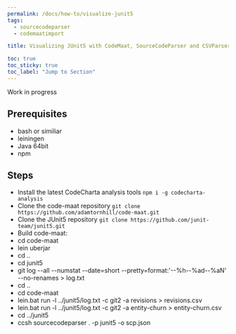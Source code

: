 ```yaml
---
permalink: /docs/how-to/visualize-junit5
tags:
  - sourcecodeparser
  - codemaatimport

title: Visualizing JUnit5 with CodeMaat, SourceCodeParser and CSVParser

toc: true
toc_sticky: true
toc_label: "Jump to Section"
---
```


Work in progress

## Prerequisites

- bash or similiar
- leiningen
- Java 64bit
- npm

## Steps

- Install the latest CodeCharta analysis tools `npm i -g codecharta-analysis`
- Clone the code-maat repository `git clone https://github.com/adamtornhill/code-maat.git`
- Clone the JUnit5 repository `git clone https://github.com/junit-team/junit5.git`
- Build code-maat:
- cd code-maat
- lein uberjar
- cd ..
- cd junit5
- git log --all --numstat --date=short --pretty=format:'--%h--%ad--%aN' --no-renames > log.txt
- cd ..
- cd code-maat
- lein.bat run -l ../junit5/log.txt -c git2 -a revisions > revisions.csv
- lein.bat run -l ../junit5/log.txt -c git2 -a entity-churn > entity-churn.csv
- cd ../junit5
- ccsh sourcecodeparser . -p junit5 -o scp.json
